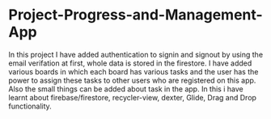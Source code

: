 # Project-Progress-and-Management-App
In this project I have added authentication to signin and signout by using the email verifation at first, whole data is stored in the firestore. I have added various boards in which each board has various tasks and the user has the power to assign these tasks to other users who are registered on this app. Also the small things can be added about task in the app.
In this i have learnt about firebase/firestore, recycler-view, dexter, Glide, Drag and Drop functionality. 
